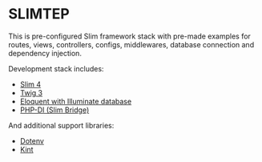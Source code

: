 # SLIMTEP

This is pre-configured Slim framework stack with pre-made examples for routes, views, controllers, configs, middlewares, database connection and dependency injection.

Development stack includes:

- [Slim 4](https://www.slimframework.com/docs/v4/)
- [Twig 3](https://twig.symfony.com/doc/3.x/)
- [Eloquent with Illuminate database](https://github.com/illuminate/database)
- [PHP-DI (Slim Bridge)](https://php-di.org/doc/frameworks/slim.html)

And additional support libraries:

- [Dotenv](https://github.com/vlucas/phpdotenv)
- [Kint](https://kint-php.github.io/kint/)
